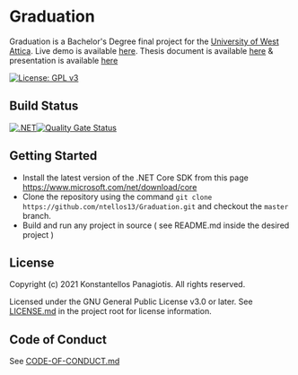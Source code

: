 # Graduation

Graduation is a Bachelor's Degree final project for the [University of West Attica](http://www.ice.uniwa.gr).
Live demo is available [here](https://graduation.devnt.gr/). Thesis document is available [here](documents/thesis.pdf) & presentation is available [here](documents/presentation.pdf)

[![License: GPL v3](https://img.shields.io/badge/License-GPLv3-blue.svg)](https://www.gnu.org/licenses/gpl-3.0)

## Build Status
[![.NET](https://github.com/ntellos13/Graduation/actions/workflows/dotnet.yml/badge.svg)](https://github.com/ntellos13/Graduation/actions/workflows/dotnet.yml)[![Quality Gate Status](https://sonarcloud.io/api/project_badges/measure?project=ntellos13_Graduation&metric=alert_status)](https://sonarcloud.io/summary/new_code?id=ntellos13_Graduation)

## Getting Started

- Install the latest version of the .NET Core SDK from this page <https://www.microsoft.com/net/download/core>
- Clone the repository using the command `git clone https://github.com/ntellos13/Graduation.git` and checkout the `master` branch.
- Build and run any project in source ( see README.md inside the desired project )

## License
Copyright (c) 2021 Konstantellos Panagiotis. All rights reserved.

Licensed under the GNU General Public License v3.0 or later. See [LICENSE.md](./LICENSE.md) in the project root for license information.

## Code of Conduct
See [CODE-OF-CONDUCT.md](./CODE-OF-CONDUCT.md)